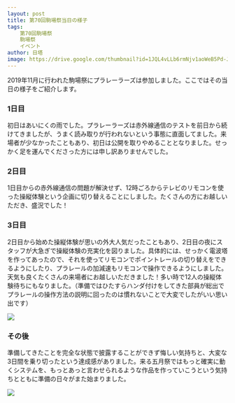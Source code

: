 ```yaml
---
layout: post
title: 第70回駒場祭当日の様子
tags:
    第70回駒場祭
    駒場祭
    イベント
author: 日塔
image: https://drive.google.com/thumbnail?id=1JQL4vLLb6rmNjv1aoWeB5Pd-J1CKooY5&sz=w1200-h900
---
```


2019年11月に行われた駒場祭にプラレーラーズは参加しました。ここではその当日の様子をご紹介します。

### 1日目

初日はあいにくの雨でした。プラレーラーズは赤外線通信のテストを前日から続けてきましたが、うまく読み取りが行われないという事態に直面してました。来場者が少なかったこともあり、初日は公開を取りやめることとなりました。せっかく足を運んでくださった方には申し訳ありませんでした。

### 2日目

1日目からの赤外線通信の問題が解決せず、12時ごろからテレビのリモコンを使った操縦体験という企画に切り替えることにしました。たくさんの方にお越しいただき、盛況でした！

### 3日目

2日目から始めた操縦体験が思いの外大人気だったこともあり、2日目の夜にスタッフが大急ぎで操縦体験の充実化を図りました。具体的には、せっかく電波塔を作ってあったので、それを使ってリモコンでポイントレールの切り替えをできるようにしたり、プラレールの加減速もリモコンで操作できるようにしました。天気も良くたくさんの来場者にお越しいただきました！多い時で12人の操縦体験待ちにもなりました。（準備ではひたすらハンダ付けをしてきた部員が総出でプラレールの操作方法の説明に回ったのは慣れないことで大変でしたがいい思い出です）

![](https://drive.google.com/thumbnail?id=1JQL4vLLb6rmNjv1aoWeB5Pd-J1CKooY5&sz=w1200-h900)

### その後

準備してきたことを完全な状態で披露することができず悔しい気持ちと、大変な3日間を乗り切ったという達成感がありました。来る五月祭ではもっと確実に動くシステムを、もっとあっと言わせられるような作品を作っていこうという気持ちとともに準備の日々がまた始まりました。

![](https://drive.google.com/thumbnail?id=1_LgxHQ_QlYjCCAu9yvdbnSCagtEsGGed&sz=w1200-h900)
